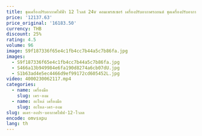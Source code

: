 ```yaml
---
title: ชุดเครื่องปรับอากาศไฟฟ้า 12 โวลต์ 24v คอมเพรสเซอร์ เครื่องปรับอากาศรถยนต์ ชุดเครื่องปรับอากาศสําหรับรถยนต์
price: '12137.63'
price_original: '16183.50'
currency: THB
discount: 25%
rating: 4.5
volume: 96
image: S9f187336f65e4c1fb4cc7b44a5c7b86fa.jpg
images:
  - S9f187336f65e4c1fb4cc7b44a5c7b86fa.jpg
  - S466a13b949984e6fa190d8274a6cb07dU.jpg
  - S1b63ad4e5ec4466d9ef99172cd605452L.jpg
video: 4000230062117.mp4
categories:
  - name: เครื่องมือ
    slug: เคร-องม
  - name: อะไหล่ เครื่องมือ
    slug: อะไหล-เคร-องม
slug: ดเคร-องปร-บอากาศไฟฟ-12-โวลต
encode: omvsxpu
lang: th
---
```

  